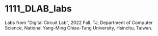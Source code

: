 # 1111_DLAB_labs   
Labs from "Digital Circuit Lab", 2022 Fall.
TJ, Department of Computer Science, National Yang-Ming Chiao-Tung University, Hsinchu, Taiwan.
